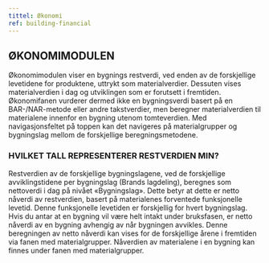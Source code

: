 ```yaml
---
tittel: Økonomi
ref: building-financial
---
```


## ØKONOMIMODULEN
Økonomimodulen viser en bygnings restverdi, ved enden av de forskjellige levetidene for produktene, uttrykt som materialverdier. Dessuten vises materialverdien i dag og utviklingen som er forutsett i fremtiden. Økonomifanen vurderer dermed ikke en bygningsverdi basert på en BAR-/NAR-metode eller andre takstverdier, men beregner materialverdien til materialene innenfor en bygning utenom tomteverdien. Med navigasjonsfeltet på toppen kan det navigeres på materialgrupper og bygningslag mellom de forskjellige beregningsmetodene.

### HVILKET TALL REPRESENTERER RESTVERDIEN MIN?
Restverdien av de forskjellige bygningslagene, ved de forskjellige avviklingstidene per bygningslag (Brands lagdeling), beregnes som nettoverdi i dag på nivået «Bygningslag». Dette betyr at dette er netto nåverdi av restverdien, basert på materialenes forventede funksjonelle levetid. Denne funksjonelle levetiden er forskjellig for hvert bygningslag. Hvis du antar at en bygning vil være helt intakt under bruksfasen, er netto nåverdi av en bygning avhengig av når bygningen avvikles. Denne beregningen av netto nåverdi kan vises for de forskjellige årene i fremtiden via fanen med materialgrupper. Nåverdien av materialene i en bygning kan finnes under fanen med materialgrupper.